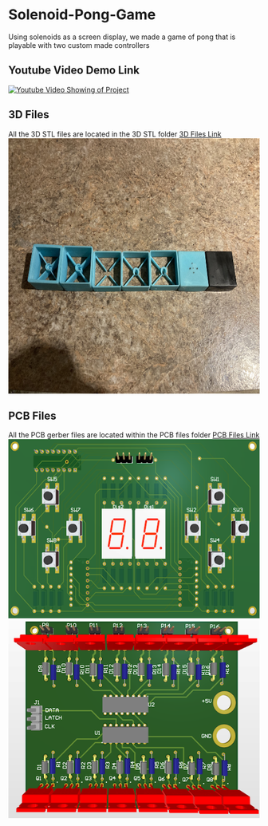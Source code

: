 # Solenoid-Pong-Game
Using solenoids as a screen display, we made a game of pong that is playable with two custom made controllers 


## Youtube Video Demo Link
[![Youtube Video Showing of Project](https://img.youtube.com/vi/d7wKTL70yRU/0.jpg)](https://www.youtube.com/watch?v=d7wKTL70yRU&ab)


## 3D Files
All the 3D STL files are located in the 3D STL folder
[3D Files Link](https://github.com/NickBishop97/Solenoid-Pong-Game/tree/main/3D-STL-FILES)
<img src="./etc/Block Versions.jpg" width="697" height="512" />

## PCB Files
All the PCB gerber files are located within the PCB files folder
[PCB Files Link](https://github.com/NickBishop97/Solenoid-Pong-Game/tree/main/PCB-Files)
<img src="./etc/Controller.png" width="600" height="360" />
<img src="./etc/Solenoid Driver.png" width="512" height="397" />
